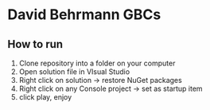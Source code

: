 # David Behrmann GBCs

## How to run

1. Clone repository into a folder on your computer
2. Open solution file in VIsual Studio
3. Right click on solution -> restore NuGet packages
4. Right click on any Console project -> set as startup item
5. click play, enjoy